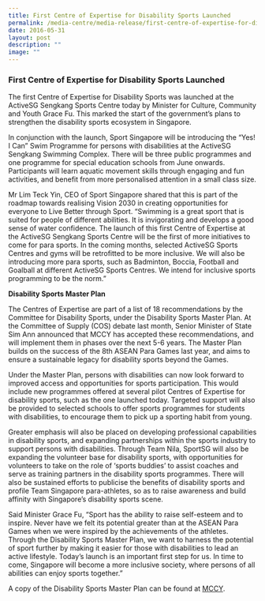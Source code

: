 ```yaml
---
title: First Centre of Expertise for Disability Sports Launched
permalink: /media-centre/media-release/first-centre-of-expertise-for-disability-sports-launched/
date: 2016-05-31
layout: post
description: ""
image: ""
---
```

### **First Centre of Expertise for Disability Sports Launched**

The first Centre of Expertise for Disability Sports was launched at the ActiveSG Sengkang Sports Centre today by Minister for Culture, Community and Youth Grace Fu. This marked the start of the government’s plans to strengthen the disability sports ecosystem in Singapore.  
  
In conjunction with the launch, Sport Singapore will be introducing the “Yes! I Can” Swim Programme for persons with disabilities at the ActiveSG Sengkang Swimming Complex. There will be three public programmes and one programme for special education schools from June onwards. Participants will learn aquatic movement skills through engaging and fun activities, and benefit from more personalised attention in a small class size.  
  
Mr Lim Teck Yin, CEO of Sport Singapore shared that this is part of the roadmap towards realising Vision 2030 in creating opportunities for everyone to Live Better through Sport. “Swimming is a great sport that is suited for people of different abilities. It is invigorating and develops a good sense of water confidence. The launch of this first Centre of Expertise at the ActiveSG Sengkang Sports Centre will be the first of more initiatives to come for para sports. In the coming months, selected ActiveSG Sports Centres and gyms will be retrofitted to be more inclusive. We will also be introducing more para sports, such as Badminton, Boccia, Football and Goalball at different ActiveSG Sports Centres. We intend for inclusive sports programming to be the norm.”  
  
**Disability Sports Master Plan**  

The Centres of Expertise are part of a list of 18 recommendations by the Committee for Disability Sports, under the Disability Sports Master Plan. At the Committee of Supply (COS) debate last month, Senior Minister of State Sim Ann announced that MCCY has accepted these recommendations, and will implement them in phases over the next 5-6 years. The Master Plan builds on the success of the 8th ASEAN Para Games last year, and aims to ensure a sustainable legacy for disability sports beyond the Games.  
  
Under the Master Plan, persons with disabilities can now look forward to improved access and opportunities for sports participation. This would include new programmes offered at several pilot Centres of Expertise for disability sports, such as the one launched today. Targeted support will also be provided to selected schools to offer sports programmes for students with disabilities, to encourage them to pick up a sporting habit from young.  
  
Greater emphasis will also be placed on developing professional capabilities in disability sports, and expanding partnerships within the sports industry to support persons with disabilities. Through Team Nila, SportSG will also be expanding the volunteer base for disability sports, with opportunities for volunteers to take on the role of ‘sports buddies’ to assist coaches and serve as training partners in the disability sports programmes. There will also be sustained efforts to publicise the benefits of disability sports and profile Team Singapore para-athletes, so as to raise awareness and build affinity with Singapore’s disability sports scene.  
  
Said Minister Grace Fu, “Sport has the ability to raise self-esteem and to inspire. Never have we felt its potential greater than at the ASEAN Para Games when we were inspired by the achievements of the athletes. Through the Disability Sports Master Plan, we want to harness the potential of sport further by making it easier for those with disabilities to lead an active lifestyle. Today’s launch is an important first step for us. In time to come, Singapore will become a more inclusive society, where persons of all abilities can enjoy sports together.”  
  
A copy of the Disability Sports Master Plan can be found at [MCCY](www.mccy.gov.sg).